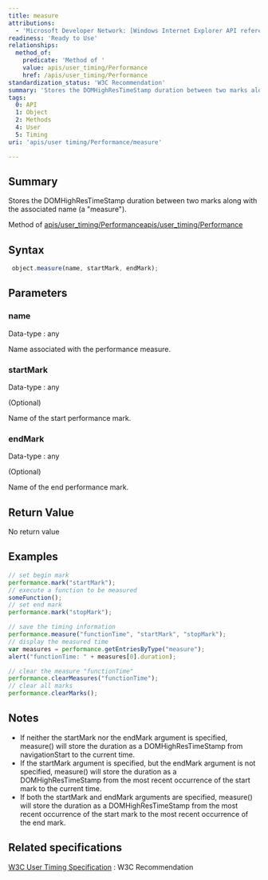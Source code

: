 ```yaml
---
title: measure
attributions:
  - 'Microsoft Developer Network: [Windows Internet Explorer API reference Article](http://msdn.microsoft.com/en-us/library/ie/hh828809%28v=vs.85%29.aspx)'
readiness: 'Ready to Use'
relationships:
  method_of:
    predicate: 'Method of '
    value: apis/user_timing/Performance
    href: /apis/user_timing/Performance
standardization_status: 'W3C Recommendation'
summary: 'Stores the DOMHighResTimeStamp duration between two marks along with the associated name (a &quot;measure&quot;).'
tags:
  0: API
  1: Object
  2: Methods
  4: User
  5: Timing
uri: 'apis/user timing/Performance/measure'

---
```

## Summary

Stores the DOMHighResTimeStamp duration between two marks along with the associated name (a &quot;measure&quot;).

Method of [apis/user\_timing/Performance](/apis/user_timing/Performance)[apis/user\_timing/Performance](/apis/user_timing/Performance)

## Syntax

``` js
 object.measure(name, startMark, endMark);
```

## Parameters

### name

 Data-type
:   any

 Name associated with the performance measure.

### startMark

 Data-type
:   any

(Optional)

Name of the start performance mark.

### endMark

 Data-type
:   any

(Optional)

Name of the end performance mark.

## Return Value

No return value

## Examples

``` js
// set begin mark
performance.mark("startMark");
// execute a function to be measured
someFunction();
// set end mark
performance.mark("stopMark");

// save the timing information
performance.measure("functionTime", "startMark", "stopMark");
// display the measured time
var measures = performance.getEntriesByType("measure");
alert("functionTime: " + measures[0].duration);

// clear the measure "functionTime"
performance.clearMeasures("functionTime");
// clear all marks
performance.clearMarks();
```

## Notes

-   If neither the startMark nor the endMark argument is specified, measure() will store the duration as a DOMHighResTimeStamp from navigationStart to the current time.
-   If the startMark argument is specified, but the endMark argument is not specified, measure() will store the duration as a DOMHighResTimeStamp from the most recent occurrence of the start mark to the current time.
-   If both the startMark and endMark arguments are specified, measure() will store the duration as a DOMHighResTimeStamp from the most recent occurrence of the start mark to the most recent occurrence of the end mark.

## Related specifications

[W3C User Timing Specification](http://www.w3.org/TR/user-timing/)
:   W3C Recommendation
